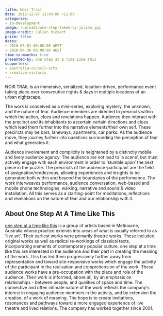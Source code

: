 ```yaml
---
title: Noir Trail
date: 2015-12-07 11:00:00 +11:00
categories:
- in-development
image: /uploads/one-step-taken-by-julian.jpg
image-credit: Julian Rickert
price: false
dates:
- 2016-03-01 00:00:00 AEST
- 2016-04-30 00:00:00 AEST
time-is-months: true
presented-by: One Step at a Time Like This
supporters:
- australia-council-arts
- creative-victoria
---
```


NOIR TRAIL is an immersive, serialized, location-driven, performance event taking place over consecutive nights & days in multiple locations of an urban nightscape.

The work is conceived as a mini-series, exploring mystery, the unknown, and the nature of fear. Audience members are directed to precincts within which the action, clues and revelations happen. Audience then interact with the precinct and its inhabitants to ascertain certain directions and clues which lead them further into the narrative elements/their own self. These precincts may be bars, laneways, apartments, car parks. As the audience move, they journey further into questions surrounding the perception of fear and what generates it.

Audience involvement and complicity is heightened by a distinctly mobile and lively audience agency. The audience are not lead to ‘a scene’, but must actively engage with each environment in order to ‘stumble upon’ the next piece in the puzzle. The precincts of the audience-participant are the field of assignation/rendezvous, allowing experiences and insights to be generated both within and beyond the boundaries of the performance. The work interweaves performance, audience conversation, web-based and mobile phone technologies, walking, narrative and sound & video installation. All this serves as a starting-point for meditations, reflections and revelations on the nature of fear and our relationship with it.

## About One Step At A Time Like This

[one step at a time like this](http://www.onestepatatimelikethis.com/) is a group of artists based in Melbourne, Australia whose practice extends into areas of what is usually referred to as 'live art'. Their earliest works were primarily theatre works. These included original works as well as radical re-workings of classical texts, incorporating elements of contemporary popular culture. one step at a time like this are interested in the audience and their part in creating the meaning of the work. This has led them progressively further away from representation and toward site-responsive works which engage the activity of the participant in the realisation and comprehension of the work. These audience works have a pre-occupation with the place and role of the audience. Their work is informed, above all, by an emphasis on relationships - between people, and qualities of space and time. The connective and often intimate nature of the work reflects the company's interest in engaging audience members in the activity, and by extension the creation, of a work of meaning. The hope is to create invitations, resonances and pathways toward a more engaged experience of live theatre and lived relations. The company has worked together since 2001.

